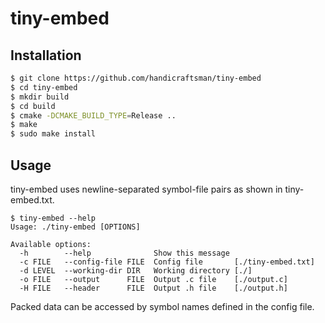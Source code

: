 # tiny-embed

## Installation

```bash
$ git clone https://github.com/handicraftsman/tiny-embed
$ cd tiny-embed
$ mkdir build
$ cd build
$ cmake -DCMAKE_BUILD_TYPE=Release ..
$ make
$ sudo make install
```

## Usage

tiny-embed uses newline-separated symbol-file pairs as shown in tiny-embed.txt.

```
$ tiny-embed --help
Usage: ./tiny-embed [OPTIONS]

Available options: 
  -h        --help              Show this message
  -c FILE   --config-file FILE  Config file       [./tiny-embed.txt]
  -d LEVEL  --working-dir DIR   Working directory [./]
  -o FILE   --output      FILE  Output .c file    [./output.c]
  -H FILE   --header      FILE  Output .h file    [./output.h]
```

Packed data can be accessed by symbol names defined in the config file.

